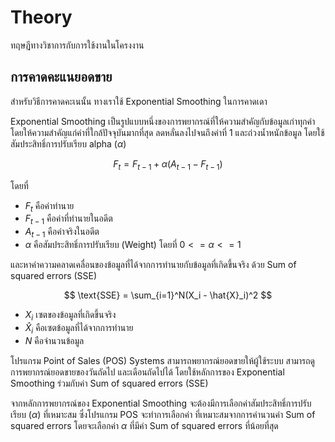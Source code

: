 # Theory
ทฤษฏีทางวิชาการกับการใช้งานในโครงงาน
## การคาดคะแนยอดขาย
สำหรับวิธีการคาดคะเนนั้น ทางเราใช้ Exponential Smoothing ในการคาดเดา

Exponential Smoothing เป็นรูปแบบหนึ่งของการพยากรณ์ที่ให้ความสําคัญกับข้อมูลเก่าทุกค่า โดยให้ความสําคัญแก่ค่าที่ใกล้ปัจจุบันมากที่สุด ลดหลั่นลงไปจนถึงค่าที่ 1 และถ่วงน้ำหนักข้อมูล โดยใช้สัมประสิทธิ์การปรับเรียบ alpha ($\alpha$)

$$
F_t = F_{t-1} + \alpha(A_{t-1} - F_{t-1} )
$$

โดยที่
- $F_t$ คือค่าทำนาย
- $F_{t-1}$ คือค่าที่ทำนายในอดีต
- $A_{t-1}$ คือค่าจริงในอดีต
- $\alpha$ คือสัมประสิทธิ์การปรับเรียบ (Weight) โดยที่ $0 <= \alpha <= 1$

และหาค่าความคลาดเคลื่อนของข้อมูลที่ได้จากการทำนายกับข้อมูลที่เกิดขึ้นจริง ด้วย Sum of squared errors (SSE)

$$
\text{SSE} = \sum_{i=1}^N(X_i - \hat{X}_i)^2
$$

- $X_i$ เซตของข้อมูลที่เกิดขึ้นจริง
- $\hat{X}_i$ คือเซตข้อมูลที่ได้จากการทำนาย
- $N$ คือจำนวนข้อมูล

โปรแกรม Point of Sales (POS) Systems สามารถพยากรณ์ยอดขายให้ผู้ใช้ระบบ สามารถดูการพยากรณ์ยอดขายของวันถัดไป และเดือนถัดไปได้ โดยใช้หลักการของ Exponential Smoothing ร่วมกับค่า Sum of squared errors ($\text{SSE}$)

จากหลักการพยากรณ์ของ Exponential Smoothing จะต้องมีการเลือกค่าสัมประสิทธิ์การปรับเรียบ ($\alpha$) ที่เหมาะสม ซึ่งโปรแกรม POS จะทำการเลือกค่า ที่เหมาะสมจากการคำนวนค่า Sum of squared errors โดยจะเลือกค่า $\alpha$ ที่มีค่า Sum of squared errors ที่น้อยที่สุด
